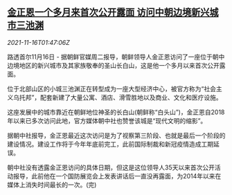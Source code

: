 <!--1637028063000-->
[金正恩一个多月来首次公开露面 访问中朝边境新兴城市三池渊](https://cn.reuters.com/article/north-korea-kim-samjiyon-1116-idCNKBS2I105A)
------

<div><i>2021-11-16T01:47:06Z</i></div><p>路透首尔11月16日 - 据朝鲜官媒周二报导，朝鲜领导人金正恩访问了一座位于朝中边境地区的新兴城市及其家族敬奉的圣山长白山，这是他一个多月以来首次公开露面。</p><p>位于北部山区的小城三池渊正在转型成为一座大型经济中心，被官方称为“社会主义乌托邦”，配套新建了大量公寓、酒店、滑雪胜地以及商业、文化和医疗设施。</p><p>这座发展中的城市靠近在朝鲜地位神圣的长白山(朝鲜称“白头山”)，金正恩自2018年以来已多次访问此地，官方媒体朝中社也赞誉该城是“现代文明的缩影”。</p><p>据朝中社报导，金正恩最近这次访问是为了视察第三阶段、也就是最后一个阶段的建设情况。建设工作将于今年年底前完工，此前国际制裁和新冠疫情造成工期延误。</p><p>朝中社没有透露金正恩访问的具体日期，但这是这位领导人35天以来首次公开活动报导，此前他在一个国防展览会上发表讲话后一直没再露面，为2014年以来在媒体上消失时间最长的一次。(完)</p>
